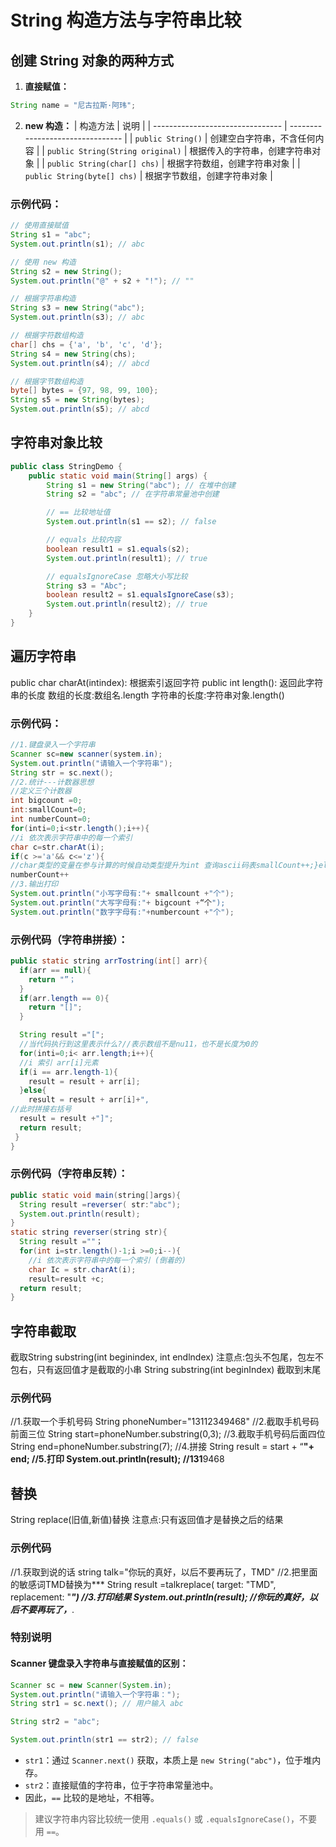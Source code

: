 
# String 构造方法与字符串比较

## 创建 String 对象的两种方式

1. **直接赋值：**
```java
String name = "尼古拉斯·阿玮";
```

2. **new 构造：**
| 构造方法                         | 说明                             |
| -------------------------------- | -------------------------------- |
| `public String()`                | 创建空白字符串，不含任何内容     |
| `public String(String original)` | 根据传入的字符串，创建字符串对象 |
| `public String(char[] chs)`      | 根据字符数组，创建字符串对象     |
| `public String(byte[] chs)`      | 根据字节数组，创建字符串对象     |

### 示例代码：

```java
// 使用直接赋值
String s1 = "abc";
System.out.println(s1); // abc

// 使用 new 构造
String s2 = new String();
System.out.println("@" + s2 + "!"); // ""

// 根据字符串构造
String s3 = new String("abc");
System.out.println(s3); // abc

// 根据字符数组构造
char[] chs = {'a', 'b', 'c', 'd'};
String s4 = new String(chs);
System.out.println(s4); // abcd

// 根据字节数组构造
byte[] bytes = {97, 98, 99, 100};
String s5 = new String(bytes);
System.out.println(s5); // abcd
```

## 字符串对象比较

```java
public class StringDemo {
    public static void main(String[] args) {
        String s1 = new String("abc"); // 在堆中创建
        String s2 = "abc"; // 在字符串常量池中创建

        // == 比较地址值
        System.out.println(s1 == s2); // false

        // equals 比较内容
        boolean result1 = s1.equals(s2);
        System.out.println(result1); // true

        // equalsIgnoreCase 忽略大小写比较
        String s3 = "Abc";
        boolean result2 = s1.equalsIgnoreCase(s3);
        System.out.println(result2); // true
    }
}
```
## 遍历字符串
public char charAt(intindex): 根据索引返回字符
public int length(): 返回此字符串的长度
数组的长度:数组名.length
字符串的长度:字符串对象.length()


### 示例代码：
```java
//1.键盘录入一个字符串
Scanner sc=new scanner(system.in);
System.out.println("请输入一个字符串");
String str = sc.next();
//2.统计---计数器思想
//定义三个计数器
int bigcount =0;
int:smallCount=0;
int numberCount=0;
for(inti=0;i<str.length();i++){
//i 依次表示字符串中的每一个索引
char c=str.charAt(i);
if(c >='a'&& c<='z'){
//char类型的变量在参与计算的时候自动类型提升为int 查询ascii码表smallCount++;}else if(c >='A’&&c<='Z'){bigCount++;}else if(c >='0’&& c<= '9'){
numberCount++
//3.输出打印
System.out.println("小写字母有:"+ smallcount +"个");
System.out.println("大写字母有:"+ bigcount +“个");
System.out.println("数字字母有:"+numbercount +"个");
```
### 示例代码（字符串拼接）：
```java
public static string arrTostring(int[] arr){
  if(arr == null){
    return "”；
  }
  if(arr.length == 0){
    return "[]";
  }

  String result ="[";
  //当代码执行到这里表示什么?//表示数组不是nu11，也不是长度为0的
  for(inti=0;i< arr.length;i++){
  //i 索引 arr[i]元素
  if(i == arr.length-1){
    result = result + arr[i];
  }else{
    result = result + arr[i]+",
//此时拼接右括号
  result = result +"]";
  return result;
 }
}
```

### 示例代码（字符串反转）：
```java
public static void main(string[]args){
  String result =reverser( str:"abc");
  System.out.println(result);
}  
static string reverser(string str){
  String result =""；
  for(int i=str.length()-1;i >=0;i--){
    //i 依次表示字符串中的每一个索引 (倒着的)
    char Ic = str.charAt(i);
    result=result +c;
  return result;
} 
```
## 字符串截取
截取String substring(int beginindex, int endlndex)
注意点:包头不包尾，包左不包右，只有返回值才是截取的小串
String substring(int beginIndex)  截取到末尾

### 示例代码
//1.获取一个手机号码        String phoneNumber="13112349468"
//2.截取手机号码前面三位    String start=phoneNumber.substring(0,3);
//3.截取手机号码后面四位    String end=phoneNumber.substring(7);
//4.拼接                   String result = start + “****"+ end;
//5.打印                   System.out.println(result); //131****9468


## 替换
String replace(旧值,新值)替换
注意点:只有返回值才是替换之后的结果

### 示例代码
//1.获取到说的话
string talk="你玩的真好，以后不要再玩了，TMD"
//2.把里面的敏感词TMD替换为***
String result =talkreplace( target: "TMD", replacement: "***")
//3.打印结果
System.out.println(result); //你玩的真好，以后不要再玩了，***.


### 特别说明
#### Scanner 键盘录入字符串与直接赋值的区别：
```java
Scanner sc = new Scanner(System.in);
System.out.println("请输入一个字符串：");
String str1 = sc.next(); // 用户输入 abc

String str2 = "abc";

System.out.println(str1 == str2); // false
```

- `str1`：通过 `Scanner.next()` 获取，本质上是 `new String("abc")`，位于堆内存。
- `str2`：直接赋值的字符串，位于字符串常量池中。
- 因此，`==` 比较的是地址，不相等。

> 建议字符串内容比较统一使用 `.equals()` 或 `.equalsIgnoreCase()`，不要用 `==`。
